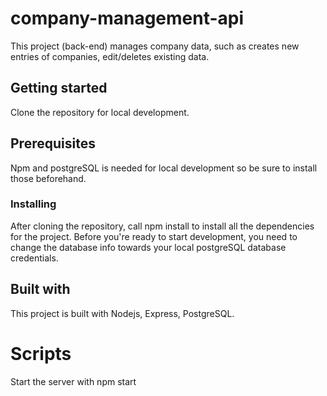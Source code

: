 # company-management-api
This project (back-end) manages company data, such as creates new entries of companies, edit/deletes existing data.

## Getting started

Clone the repository for local development.

## Prerequisites

Npm and postgreSQL is needed for local development so be sure to install those beforehand.

### Installing

After cloning the repository, call npm install to install all the dependencies for the project.
Before you're ready to start development, you need to change the database info towards your local postgreSQL database credentials.

## Built with

This project is built with Nodejs, Express, PostgreSQL.

# Scripts

Start the server with npm start
